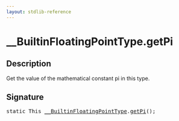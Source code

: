 ```yaml
---
layout: stdlib-reference
---
```


# \_\_BuiltinFloatingPointType\.getPi

## Description

Get the value of the mathematical constant pi in this type.

## Signature 

<pre>
<span class='code_keyword'>static</span> <span class="code_keyword">This</span> <a href="/stdlib-reference/interfaces/BuiltinFloatingPointType/index" class="code_type">__BuiltinFloatingPointType</a>.<a href="/stdlib-reference/interfaces/BuiltinFloatingPointType/getPi">getPi</a>();

</pre>


